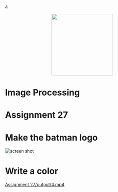 

4<p align="center"><a href="https://www.opencv.org" target="_blank"><img src="https://upload.wikimedia.org/wikipedia/commons/thumb/3/32/OpenCV_Logo_with_text_svg_version.svg/270px-OpenCV_Logo_with_text_svg_version.svg.png" width="200"></a></p><p></p>

# Image Processing

# Assignment 27
# **Make the batman logo**
![screen shot](https://raw.githubusercontent.com/Mohammadnematizade/image_processing/main/Assignment%2027/output/snowy_wolf.jpg)
# **Write a color**
[Assignment 27/output/4.mp4](https://github.com/Mohammadnematizade/image_processing/blob/8322ce5d879b8153a078cff47bc1f85addf308a4/Assignment%2027/output/4.mp4)
